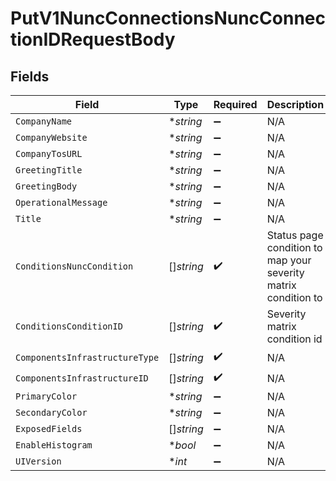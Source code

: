 # PutV1NuncConnectionsNuncConnectionIDRequestBody


## Fields

| Field                                                          | Type                                                           | Required                                                       | Description                                                    |
| -------------------------------------------------------------- | -------------------------------------------------------------- | -------------------------------------------------------------- | -------------------------------------------------------------- |
| `CompanyName`                                                  | **string*                                                      | :heavy_minus_sign:                                             | N/A                                                            |
| `CompanyWebsite`                                               | **string*                                                      | :heavy_minus_sign:                                             | N/A                                                            |
| `CompanyTosURL`                                                | **string*                                                      | :heavy_minus_sign:                                             | N/A                                                            |
| `GreetingTitle`                                                | **string*                                                      | :heavy_minus_sign:                                             | N/A                                                            |
| `GreetingBody`                                                 | **string*                                                      | :heavy_minus_sign:                                             | N/A                                                            |
| `OperationalMessage`                                           | **string*                                                      | :heavy_minus_sign:                                             | N/A                                                            |
| `Title`                                                        | **string*                                                      | :heavy_minus_sign:                                             | N/A                                                            |
| `ConditionsNuncCondition`                                      | []*string*                                                     | :heavy_check_mark:                                             | Status page condition to map your severity matrix condition to |
| `ConditionsConditionID`                                        | []*string*                                                     | :heavy_check_mark:                                             | Severity matrix condition id                                   |
| `ComponentsInfrastructureType`                                 | []*string*                                                     | :heavy_check_mark:                                             | N/A                                                            |
| `ComponentsInfrastructureID`                                   | []*string*                                                     | :heavy_check_mark:                                             | N/A                                                            |
| `PrimaryColor`                                                 | **string*                                                      | :heavy_minus_sign:                                             | N/A                                                            |
| `SecondaryColor`                                               | **string*                                                      | :heavy_minus_sign:                                             | N/A                                                            |
| `ExposedFields`                                                | []*string*                                                     | :heavy_minus_sign:                                             | N/A                                                            |
| `EnableHistogram`                                              | **bool*                                                        | :heavy_minus_sign:                                             | N/A                                                            |
| `UIVersion`                                                    | **int*                                                         | :heavy_minus_sign:                                             | N/A                                                            |